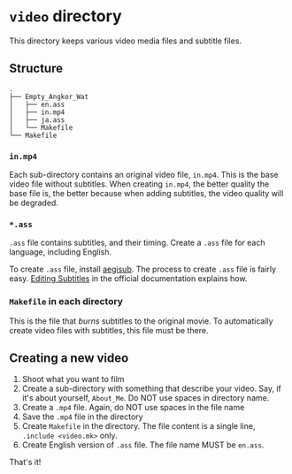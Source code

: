 # `video` directory

This directory keeps various video media files and subtitle files.

## Structure

```
.
├── Empty_Angkor_Wat
│   ├── en.ass
│   ├── in.mp4
│   ├── ja.ass
│   └── Makefile
└── Makefile
```

### `in.mp4`

Each sub-directory contains an original video file, `in.mp4`. This is the base
video file without subtitles. When creating `in.mp4`, the better quality the
base file is, the better because when adding subtitles, the video quality will
be degraded.

### `*.ass`

`.ass` file contains subtitles, and their timing. Create a `.ass` file for
each language, including English.

To create `.ass` file, install [aegisub](http://www.aegisub.org/). The process
to create `.ass` file is fairly easy.
[Editing Subtitles](http://docs.aegisub.org/3.2/Editing_Subtitles/) in the
official documentation explains how.

### `Makefile` in each directory

This is the file that _burns_ subtitles to the original movie. To
automatically create video files with subtitles, this file must be there.

## Creating a new video

1. Shoot what you want to film
1. Create a sub-directory with something that describe your video. Say, if
it's about yourself, `About_Me`. Do NOT use spaces in directory name.
1. Create a `.mp4` file. Again, do NOT use spaces in the file name
1. Save the `.mp4` file in the directory
1. Create `Makefile` in the directory. The file content is a single line,
   `.include <video.mk>` only.
1. Create English version of `.ass` file. The file name MUST be `en.ass`.

That's it!
